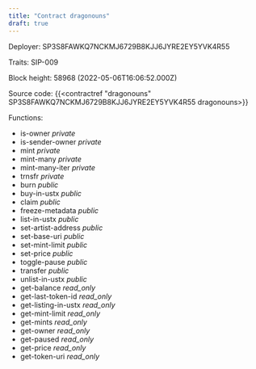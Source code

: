 ```yaml
---
title: "Contract dragonouns"
draft: true
---
```

Deployer: SP3S8FAWKQ7NCKMJ6729B8KJJ6JYRE2EY5YVK4R55

Traits:
SIP-009 



Block height: 58968 (2022-05-06T16:06:52.000Z)

Source code: {{<contractref "dragonouns" SP3S8FAWKQ7NCKMJ6729B8KJJ6JYRE2EY5YVK4R55 dragonouns>}}

Functions:

* is-owner _private_
* is-sender-owner _private_
* mint _private_
* mint-many _private_
* mint-many-iter _private_
* trnsfr _private_
* burn _public_
* buy-in-ustx _public_
* claim _public_
* freeze-metadata _public_
* list-in-ustx _public_
* set-artist-address _public_
* set-base-uri _public_
* set-mint-limit _public_
* set-price _public_
* toggle-pause _public_
* transfer _public_
* unlist-in-ustx _public_
* get-balance _read_only_
* get-last-token-id _read_only_
* get-listing-in-ustx _read_only_
* get-mint-limit _read_only_
* get-mints _read_only_
* get-owner _read_only_
* get-paused _read_only_
* get-price _read_only_
* get-token-uri _read_only_
